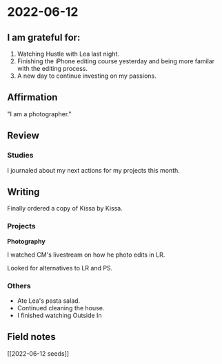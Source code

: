 # 2022-06-12

## I am grateful for:
1. Watching Hustle with Lea last night.
2. Finishing the iPhone editing course yesterday and being more familar with the editing process.
3. A new day to continue investing on my passions.

## Affirmation

"I am a photographer."

## Review
### Studies

I journaled about my next actions for my projects this month.

## Writing

Finally ordered a copy of Kissa by Kissa.

### Projects

**Photography**

I watched CM's livestream on how he photo edits in LR.

Looked for alternatives to LR and PS.

### Others

- Ate Lea's pasta salad.
- Continued cleaning the house.
- I finished watching Outside In

## Field notes

[[2022-06-12 seeds]]